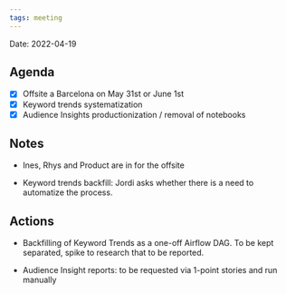 ```yaml
---
tags: meeting
---
```


Date: 2022-04-19

## Agenda
- [x] Offsite a Barcelona on May 31st or June 1st
- [x] Keyword trends systematization
- [x] Audience Insights productionization / removal of notebooks

## Notes
- Ines, Rhys and Product are in for the offsite

- Keyword trends backfill: Jordi asks whether there is a need to automatize the process. 

## Actions

- Backfilling of Keyword Trends as a one-off Airflow DAG. To be kept separated, spike to research that to be reported.

- Audience Insight reports: to be requested via 1-point stories and run manually
